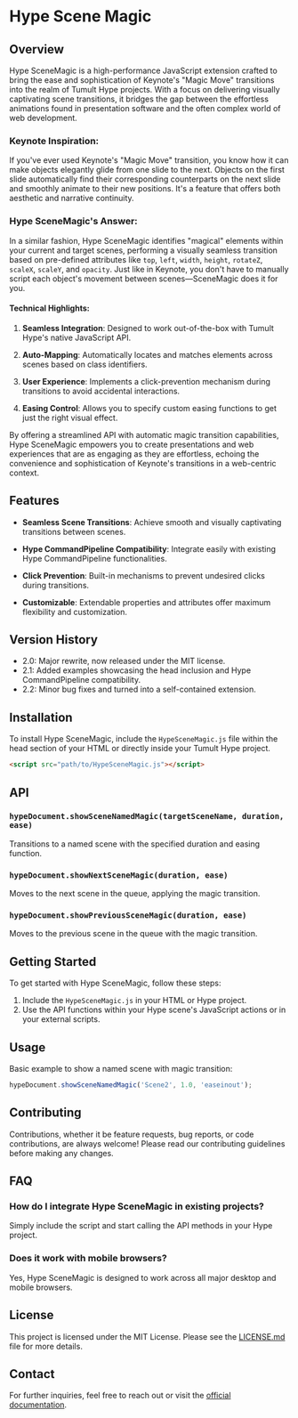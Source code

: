 # Hype Scene Magic

## Overview

Hype SceneMagic is a high-performance JavaScript extension crafted to bring the ease and sophistication of Keynote's "Magic Move" transitions into the realm of Tumult Hype projects. With a focus on delivering visually captivating scene transitions, it bridges the gap between the effortless animations found in presentation software and the often complex world of web development.

### Keynote Inspiration:

If you've ever used Keynote's "Magic Move" transition, you know how it can make objects elegantly glide from one slide to the next. Objects on the first slide automatically find their corresponding counterparts on the next slide and smoothly animate to their new positions. It's a feature that offers both aesthetic and narrative continuity.

### Hype SceneMagic's Answer:

In a similar fashion, Hype SceneMagic identifies "magical" elements within your current and target scenes, performing a visually seamless transition based on pre-defined attributes like `top`, `left`, `width`, `height`, `rotateZ`, `scaleX`, `scaleY`, and `opacity`. Just like in Keynote, you don't have to manually script each object's movement between scenes—SceneMagic does it for you.

#### Technical Highlights:

1. **Seamless Integration**: Designed to work out-of-the-box with Tumult Hype's native JavaScript API.

2. **Auto-Mapping**: Automatically locates and matches elements across scenes based on class identifiers.

3. **User Experience**: Implements a click-prevention mechanism during transitions to avoid accidental interactions.

4. **Easing Control**: Allows you to specify custom easing functions to get just the right visual effect.

By offering a streamlined API with automatic magic transition capabilities, Hype SceneMagic empowers you to create presentations and web experiences that are as engaging as they are effortless, echoing the convenience and sophistication of Keynote's transitions in a web-centric context.

## Features

- **Seamless Scene Transitions**: Achieve smooth and visually captivating transitions between scenes.
  
- **Hype CommandPipeline Compatibility**: Integrate easily with existing Hype CommandPipeline functionalities.

- **Click Prevention**: Built-in mechanisms to prevent undesired clicks during transitions.

- **Customizable**: Extendable properties and attributes offer maximum flexibility and customization.

## Version History

- 2.0: Major rewrite, now released under the MIT license.
- 2.1: Added examples showcasing the head inclusion and Hype CommandPipeline compatibility.
- 2.2: Minor bug fixes and turned into a self-contained extension.

## Installation

To install Hype SceneMagic, include the `HypeSceneMagic.js` file within the head section of your HTML or directly inside your Tumult Hype project.

```html
<script src="path/to/HypeSceneMagic.js"></script>
```

## API

### `hypeDocument.showSceneNamedMagic(targetSceneName, duration, ease)`

Transitions to a named scene with the specified duration and easing function.

### `hypeDocument.showNextSceneMagic(duration, ease)`

Moves to the next scene in the queue, applying the magic transition.

### `hypeDocument.showPreviousSceneMagic(duration, ease)`

Moves to the previous scene in the queue with the magic transition.

## Getting Started

To get started with Hype SceneMagic, follow these steps:

1. Include the `HypeSceneMagic.js` in your HTML or Hype project.
2. Use the API functions within your Hype scene's JavaScript actions or in your external scripts.

## Usage

Basic example to show a named scene with magic transition:

```javascript
hypeDocument.showSceneNamedMagic('Scene2', 1.0, 'easeinout');
```

## Contributing

Contributions, whether it be feature requests, bug reports, or code contributions, are always welcome! Please read our contributing guidelines before making any changes.

## FAQ

### How do I integrate Hype SceneMagic in existing projects?

Simply include the script and start calling the API methods in your Hype project.

### Does it work with mobile browsers?

Yes, Hype SceneMagic is designed to work across all major desktop and mobile browsers.

## License

This project is licensed under the MIT License. Please see the [LICENSE.md](LICENSE.md) file for more details.

## Contact

For further inquiries, feel free to reach out or visit the [official documentation](https://maxziebell.de).

